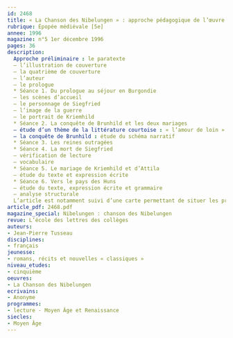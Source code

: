 ```yaml
---
id: 2468
title: « La Chanson des Nibelungen » : approche pédagogique de l’œuvre
rubrique: Épopée médiévale [5e] 
annee: 1996
magazine: n°5 1er décembre 1996
pages: 36
description: 
  Approche préliminaire : le paratexte
  – l’illustration de couverture
  – la quatrième de couverture
  – l’auteur
  – le prologue
  * Séance 1. Du prologue au séjour en Burgondie
  – les scènes d’accueil
  – le personnage de Siegfried
  – l’image de la guerre
  – le portrait de Kriemhild
  * Séance 2. La conquête de Brunhild et les deux mariages
  – étude d’un thème de la littérature courtoise : « l’amour de loin »
  – la conquête de Brunhild : étude du schéma narratif
  * Séance 3. Les reines outragées
  * Séance 4. La mort de Siegfried
  – vérification de lecture
  – vocabulaire
  * Séance 5. Le mariage de Kriemhild et d’Attila
  – étude du texte et expression écrite
  * Séance 6. Vers le pays des Huns
  – étude du texte, expression écrite et grammaire
  – analyse structurale
  L’article est notamment suivi d’une carte permettant de situer les principaux épisodes de l’œuvre.
article_pdf: 2468.pdf
magazine_special: Nibelungen : chanson des Nibelungen
revue: L’école des lettres des collèges
auteurs:
- Jean-Pierre Tusseau
disciplines:
- français
jeunesse:
- romans, récits et nouvelles « classiques »
niveau_etudes:
- cinquième
oeuvres:
- La Chanson des Nibelungen
ecrivains:
- Anonyme
programmes:
- lecture - Moyen Âge et Renaissance
siecles:
- Moyen Âge
---
```

